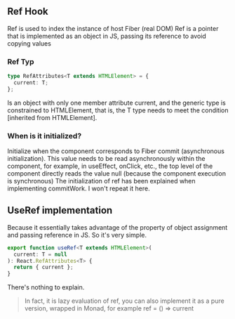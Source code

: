 ## Ref Hook
Ref is used to index the instance of host Fiber (real DOM)
Ref is a pointer that is implemented as an object in JS, passing its reference to avoid copying values
### Ref Typ
```typescript
type RefAttributes<T extends HTMLElement> = {
  current: T;
};
```
Is an object with only one member attribute current, and the generic type is constrained to HTMLElement, that is, the T type needs to meet the condition [inherited from HTMLElement].
### When is it initialized?
Initialize when the component corresponds to Fiber commit (asynchronous initialization). This value needs to be read asynchronously within the component, for example, in useEffect, onClick, etc., the top level of the component directly reads the value null (because the component execution is synchronous)
The initialization of ref has been explained when implementing commitWork. I won't repeat it here.
## UseRef implementation
Because it essentially takes advantage of the property of object assignment and passing reference in JS. So it's very simple.
```typescript
export function useRef<T extends HTMLElement>(
  current: T = null
): React.RefAttributes<T> {
  return { current };
}
```
There's nothing to explain.
> In fact, it is lazy evaluation of ref, you can also implement it as a pure version, wrapped in Monad, for example ref = () => current